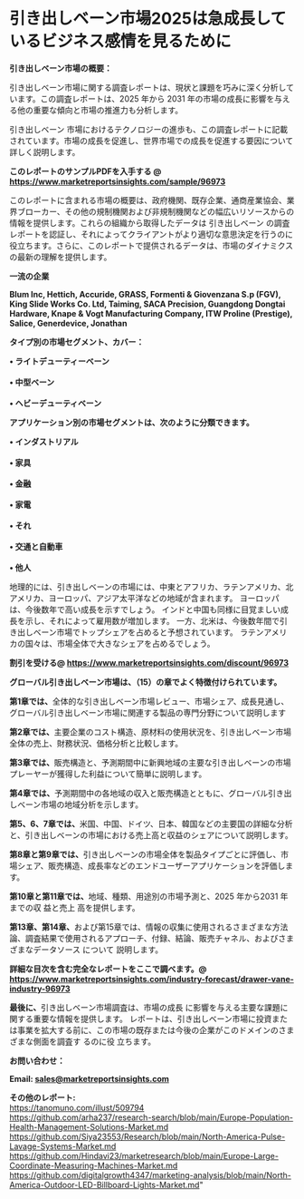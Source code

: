 # 引き出しベーン市場2025は急成長しているビジネス感情を見るために

<strong><b>引き出しベーン市場の概要：</b></strong>

引き出しベーン市場に関する調査レポートは、現状と課題を巧みに深く分析しています。この調査レポートは、2025 年から 2031 年の市場の成長に影響を与える他の重要な傾向と市場の推進力も分析します。

引き出しベーン 市場におけるテクノロジーの進歩も、この調査レポートに記載されています。市場の成長を促進し、世界市場での成長を促進する要因について詳しく説明します。

<strong>このレポートのサンプルPDFを入手する @ <a href=https://www.marketreportsinsights.com/sample/96973>https://www.marketreportsinsights.com/sample/96973</a></strong>

このレポートに含まれる市場の概要は、政府機関、既存企業、通商産業協会、業界ブローカー、その他の規制機関および非規制機関などの幅広いリソースからの情報を提供します。これらの組織から取得したデータは 引き出しベーン の調査レポートを認証し、それによってクライアントがより適切な意思決定を行うのに役立ちます。さらに、このレポートで提供されるデータは、市場のダイナミクスの最新の理解を提供します。

<strong>一流の企業</strong>

<strong><b>Blum Inc, Hettich, Accuride, GRASS, Formenti & Giovenzana S.p (FGV), King Slide Works Co. Ltd, Taiming, SACA Precision, Guangdong Dongtai Hardware, Knape & Vogt Manufacturing Company, ITW Proline (Prestige), Salice, Generdevice, Jonathan</b></strong>

<strong><b>タイプ別の市場セグメント、カバー：</b></strong>

<strong>• ライトデューティーベーン<br><br>• 中型ベーン<br><br>• ヘビーデューティベーン</strong>

<strong><b>アプリケーション別の市場セグメントは、次のように分類できます。</b></strong>

<strong>• インダストリアル<br><br>• 家具<br><br>• 金融<br><br>• 家電<br><br>• それ<br><br>• 交通と自動車<br><br>• 他人</strong>

 地理的には、引き出しベーンの市場には、中東とアフリカ、ラテンアメリカ、北アメリカ、ヨーロッパ、アジア太平洋などの地域が含まれます。 ヨーロッパは、今後数年で高い成長を示すでしょう。 インドと中国も同様に目覚ましい成長を示し、それによって雇用数が増加します。 一方、北米は、今後数年間で引き出しベーン市場でトップシェアを占めると予想されています。 ラテンアメリカの国々は、市場全体で大きなシェアを占めるでしょう。

<strong>割引を受ける@ <a href=https://www.marketreportsinsights.com/discount/96973>https://www.marketreportsinsights.com/discount/96973</a></strong>

<strong><b>グローバル引き出しベーン市場は、（15）の章でよく特徴付けられています。</b></strong>

<strong><b>第</b></strong><strong><b>1章では、</b></strong>全体的な引き出しベーン市場レビュー、市場シェア、成長見通し、グローバル引き出しベーン市場に関連する製品の専門分野について説明します

<strong><b>第2章では、</b></strong>主要企業のコスト構造、原材料の使用状況を、引き出しベーン市場全体の売上、財務状況、価格分析と比較します。

<strong><b>第3章では、</b></strong>販売構造と、予測期間中に新興地域の主要な引き出しベーンの市場プレーヤーが獲得した利益について簡単に説明します。

<strong><b>第4章では、</b></strong>予測期間中の各地域の収入と販売構造とともに、グローバル引き出しベーン市場の地域分析を示します。

<strong><b>第5、6、7章では、</b></strong>米国、中国、ドイツ、日本、韓国などの主要国の詳細な分析と、引き出しベーンの市場における売上高と収益のシェアについて説明します。

<strong><b>第8章と第9章では、</b></strong>引き出しベーンの市場全体を製品タイプごとに評価し、市場シェア、販売構造、成長率などのエンドユーザーアプリケーションを評価します。

<strong><b>第10章と第11章では、</b></strong>地域、種類、用途別の市場予測と、2025 年から2031 年までの収 益と売上 高を提供します。

<strong><b>第13章、第14章、</b></strong>および第15章では、情報の収集に使用されるさまざまな方法論、調査結果で使用されるアプローチ、付録、結論、販売チャネル、およびさまざまなデータソース について 説明します。

<strong>詳細な目次を含む完全なレポートをここで調べます。@ <a href=https://www.marketreportsinsights.com/industry-forecast/drawer-vane-industry-96973>https://www.marketreportsinsights.com/industry-forecast/drawer-vane-industry-96973</a></strong>

<strong><b>最後に、</b></strong>引き出しベーン市場調査は、市場の成長 に影響を</a>与える主要な課題に関する重要な情報を提供します。 レポートは、引き出しベーン市場に投資または事業を拡大する前に、この市場の既存または今後の企業がこのドメインのさまざまな側面を調査す るのに役 立ちます。

<strong><b>お問い合わせ：</b></strong>

<strong>Email: </strong><a href=mailto:sales@marketreportsinsights.com><strong>sales@marketreportsinsights.com</strong></a>

<strong>その他のレポート:</strong>
<br>
<a href=https://tanomuno.com/illust/509794>https://tanomuno.com/illust/509794</a>
<br>
<a href=https://github.com/arha237/research-search/blob/main/Europe-Population-Health-Management-Solutions-Market.md>https://github.com/arha237/research-search/blob/main/Europe-Population-Health-Management-Solutions-Market.md</a>
<br>
<a href=https://github.com/Siya23553/Research/blob/main/North-America-Pulse-Lavage-Systems-Market.md>https://github.com/Siya23553/Research/blob/main/North-America-Pulse-Lavage-Systems-Market.md</a>
<br>
<a href=https://github.com/Hindavi23/marketresearch/blob/main/Europe-Large-Coordinate-Measuring-Machines-Market.md>https://github.com/Hindavi23/marketresearch/blob/main/Europe-Large-Coordinate-Measuring-Machines-Market.md</a>
<br>
<a href=https://github.com/digitalgrowth4347/marketing-analysis/blob/main/North-America-Outdoor-LED-Billboard-Lights-Market.md>https://github.com/digitalgrowth4347/marketing-analysis/blob/main/North-America-Outdoor-LED-Billboard-Lights-Market.md</a>"

